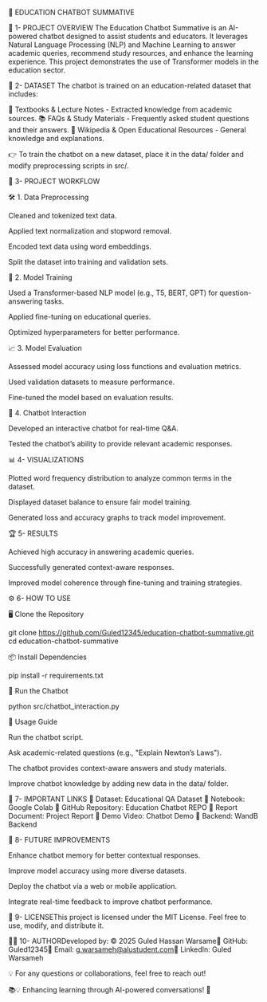 🤖 EDUCATION CHATBOT SUMMATIVE

📌 1- PROJECT OVERVIEW
The Education Chatbot Summative is an AI-powered chatbot designed to assist students and educators. It leverages Natural Language Processing (NLP) and Machine Learning to answer academic queries, recommend study resources, and enhance the learning experience. This project demonstrates the use of Transformer models in the education sector.

📂 2- DATASET
The chatbot is trained on an education-related dataset that includes:

📖 Textbooks & Lecture Notes - Extracted knowledge from academic sources.
📚 FAQs & Study Materials - Frequently asked student questions and their answers.
📜 Wikipedia & Open Educational Resources - General knowledge and explanations.

👉 To train the chatbot on a new dataset, place it in the data/ folder and modify preprocessing scripts in src/.

🔄 3- PROJECT WORKFLOW

🛠️ 1. Data Preprocessing

Cleaned and tokenized text data.

Applied text normalization and stopword removal.

Encoded text data using word embeddings.

Split the dataset into training and validation sets.

🤖 2. Model Training

Used a Transformer-based NLP model (e.g., T5, BERT, GPT) for question-answering tasks.

Applied fine-tuning on educational queries.

Optimized hyperparameters for better performance.

📈 3. Model Evaluation

Assessed model accuracy using loss functions and evaluation metrics.

Used validation datasets to measure performance.

Fine-tuned the model based on evaluation results.

💬 4. Chatbot Interaction

Developed an interactive chatbot for real-time Q&A.

Tested the chatbot’s ability to provide relevant academic responses.

📊 4- VISUALIZATIONS

Plotted word frequency distribution to analyze common terms in the dataset.

Displayed dataset balance to ensure fair model training.

Generated loss and accuracy graphs to track model improvement.

🏆 5- RESULTS

Achieved high accuracy in answering academic queries.

Successfully generated context-aware responses.

Improved model coherence through fine-tuning and training strategies.

⚙️ 6- HOW TO USE

🖥️ Clone the Repository

git clone https://github.com/Guled12345/education-chatbot-summative.git  
cd education-chatbot-summative  

📦 Install Dependencies

pip install -r requirements.txt  

🚀 Run the Chatbot

python src/chatbot_interaction.py  

🎯 Usage Guide

Run the chatbot script.

Ask academic-related questions (e.g., "Explain Newton’s Laws").

The chatbot provides context-aware answers and study materials.

Improve chatbot knowledge by adding new data in the data/ folder.

🔗 7- IMPORTANT LINKS
📂 Dataset: Educational QA Dataset
📓 Notebook: Google Colab
📁 GitHub Repository: Education Chatbot REPO
📜 Report Document: Project Report
🎥 Demo Video: Chatbot Demo
🔧 Backend: WandB Backend

🚀 8- FUTURE IMPROVEMENTS

Enhance chatbot memory for better contextual responses.

Improve model accuracy using more diverse datasets.

Deploy the chatbot via a web or mobile application.

Integrate real-time feedback to improve chatbot performance.

📜 9- LICENSEThis project is licensed under the MIT License. Feel free to use, modify, and distribute it.

👨‍💻 10- AUTHORDeveloped by: © 2025 Guled Hassan Warsame📍 GitHub: Guled12345📧 Email: g.warsameh@alustudent.com📢 LinkedIn: Guled Warsameh

💡 For any questions or collaborations, feel free to reach out!

📚💡 Enhancing learning through AI-powered conversations! 🚀


